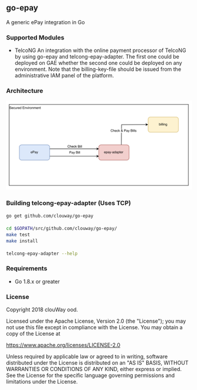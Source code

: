 ## go-epay
A generic ePay integration in Go

### Supported Modules
 * TelcoNG 
   An integration with the online payment processor of TelcoNG by using go-epay and telcong-epay-adapter. The first 
   one could be deployed on GAE whether the second one could be deployed on any environment. Note that the  billing-key-file
   should be issued from the administrative IAM panel of the platform.

### Architecture
![Architecture](docs/architecture.png)

### Building telcong-epay-adapter (Uses TCP)

```sh
go get github.com/clouway/go-epay

cd $GOPATH/src/github.com/clouway/go-epay/
make test
make install

telcong-epay-adapter --help
```

### Requirements
 * Go 1.8.x or greater

### License
Copyright 2018 clouWay ood.

Licensed under the Apache License, Version 2.0 (the "License");
you may not use this file except in compliance with the License.
You may obtain a copy of the License at

   https://www.apache.org/licenses/LICENSE-2.0

   Unless required by applicable law or agreed to in writing, software
   distributed under the License is distributed on an "AS IS" BASIS,
   WITHOUT WARRANTIES OR CONDITIONS OF ANY KIND, either express or implied.
   See the License for the specific language governing permissions and
   limitations under the License.

